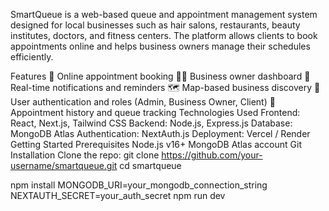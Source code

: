 SmartQueue is a web-based queue and appointment management system designed for local businesses such as hair salons, restaurants, beauty institutes, doctors, and fitness centers. The platform allows clients to book appointments online and helps business owners manage their schedules efficiently.

Features
📅 Online appointment booking
🧑‍💼 Business owner dashboard
🔔 Real-time notifications and reminders
🗺️ Map-based business discovery
🔐 User authentication and roles (Admin, Business Owner, Client)
🧾 Appointment history and queue tracking
Technologies Used
Frontend: React, Next.js, Tailwind CSS
Backend: Node.js, Express.js
Database: MongoDB Atlas
Authentication: NextAuth.js
Deployment: Vercel / Render
Getting Started
Prerequisites
Node.js v16+
MongoDB Atlas account
Git
Installation
Clone the repo:
git clone https://github.com/your-username/smartqueue.git
cd smartqueue


npm install
MONGODB_URI=your_mongodb_connection_string
NEXTAUTH_SECRET=your_auth_secret 
npm run dev
